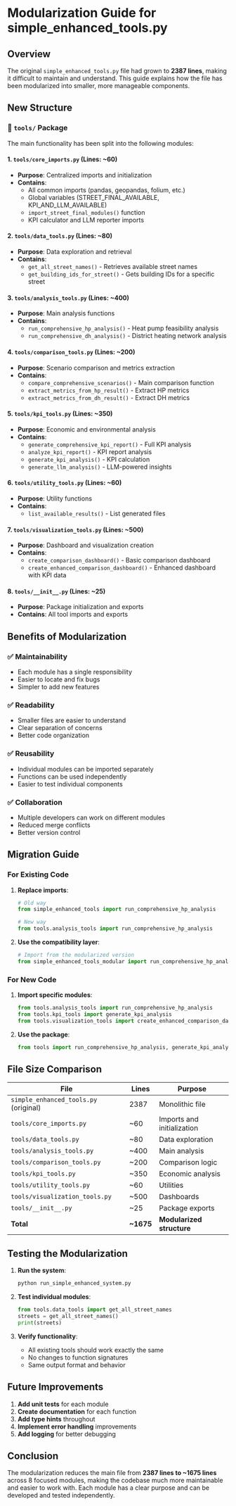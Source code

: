 # Modularization Guide for simple_enhanced_tools.py

## Overview

The original `simple_enhanced_tools.py` file had grown to **2387 lines**, making it difficult to maintain and understand. This guide explains how the file has been modularized into smaller, more manageable components.

## New Structure

### 📁 `tools/` Package
The main functionality has been split into the following modules:

#### 1. **`tools/core_imports.py`** (Lines: ~60)
- **Purpose**: Centralized imports and initialization
- **Contains**: 
  - All common imports (pandas, geopandas, folium, etc.)
  - Global variables (STREET_FINAL_AVAILABLE, KPI_AND_LLM_AVAILABLE)
  - `import_street_final_modules()` function
  - KPI calculator and LLM reporter imports

#### 2. **`tools/data_tools.py`** (Lines: ~80)
- **Purpose**: Data exploration and retrieval
- **Contains**:
  - `get_all_street_names()` - Retrieves available street names
  - `get_building_ids_for_street()` - Gets building IDs for a specific street

#### 3. **`tools/analysis_tools.py`** (Lines: ~400)
- **Purpose**: Main analysis functions
- **Contains**:
  - `run_comprehensive_hp_analysis()` - Heat pump feasibility analysis
  - `run_comprehensive_dh_analysis()` - District heating network analysis

#### 4. **`tools/comparison_tools.py`** (Lines: ~200)
- **Purpose**: Scenario comparison and metrics extraction
- **Contains**:
  - `compare_comprehensive_scenarios()` - Main comparison function
  - `extract_metrics_from_hp_result()` - Extract HP metrics
  - `extract_metrics_from_dh_result()` - Extract DH metrics

#### 5. **`tools/kpi_tools.py`** (Lines: ~350)
- **Purpose**: Economic and environmental analysis
- **Contains**:
  - `generate_comprehensive_kpi_report()` - Full KPI analysis
  - `analyze_kpi_report()` - KPI report analysis
  - `generate_kpi_analysis()` - KPI calculation
  - `generate_llm_analysis()` - LLM-powered insights

#### 6. **`tools/utility_tools.py`** (Lines: ~60)
- **Purpose**: Utility functions
- **Contains**:
  - `list_available_results()` - List generated files

#### 7. **`tools/visualization_tools.py`** (Lines: ~500)
- **Purpose**: Dashboard and visualization creation
- **Contains**:
  - `create_comparison_dashboard()` - Basic comparison dashboard
  - `create_enhanced_comparison_dashboard()` - Enhanced dashboard with KPI data

#### 8. **`tools/__init__.py`** (Lines: ~25)
- **Purpose**: Package initialization and exports
- **Contains**: All tool imports and exports

## Benefits of Modularization

### ✅ **Maintainability**
- Each module has a single responsibility
- Easier to locate and fix bugs
- Simpler to add new features

### ✅ **Readability**
- Smaller files are easier to understand
- Clear separation of concerns
- Better code organization

### ✅ **Reusability**
- Individual modules can be imported separately
- Functions can be used independently
- Easier to test individual components

### ✅ **Collaboration**
- Multiple developers can work on different modules
- Reduced merge conflicts
- Better version control

## Migration Guide

### For Existing Code

1. **Replace imports**:
   ```python
   # Old way
   from simple_enhanced_tools import run_comprehensive_hp_analysis
   
   # New way
   from tools.analysis_tools import run_comprehensive_hp_analysis
   ```

2. **Use the compatibility layer**:
   ```python
   # Import from the modularized version
   from simple_enhanced_tools_modular import run_comprehensive_hp_analysis
   ```

### For New Code

1. **Import specific modules**:
   ```python
   from tools.analysis_tools import run_comprehensive_hp_analysis
   from tools.kpi_tools import generate_kpi_analysis
   from tools.visualization_tools import create_enhanced_comparison_dashboard
   ```

2. **Use the package**:
   ```python
   from tools import run_comprehensive_hp_analysis, generate_kpi_analysis
   ```

## File Size Comparison

| File | Lines | Purpose |
|------|-------|---------|
| `simple_enhanced_tools.py` (original) | 2387 | Monolithic file |
| `tools/core_imports.py` | ~60 | Imports and initialization |
| `tools/data_tools.py` | ~80 | Data exploration |
| `tools/analysis_tools.py` | ~400 | Main analysis |
| `tools/comparison_tools.py` | ~200 | Comparison logic |
| `tools/kpi_tools.py` | ~350 | Economic analysis |
| `tools/utility_tools.py` | ~60 | Utilities |
| `tools/visualization_tools.py` | ~500 | Dashboards |
| `tools/__init__.py` | ~25 | Package exports |
| **Total** | **~1675** | **Modularized structure** |

## Testing the Modularization

1. **Run the system**:
   ```bash
   python run_simple_enhanced_system.py
   ```

2. **Test individual modules**:
   ```python
   from tools.data_tools import get_all_street_names
   streets = get_all_street_names()
   print(streets)
   ```

3. **Verify functionality**:
   - All existing tools should work exactly the same
   - No changes to function signatures
   - Same output format and behavior

## Future Improvements

1. **Add unit tests** for each module
2. **Create documentation** for each function
3. **Add type hints** throughout
4. **Implement error handling** improvements
5. **Add logging** for better debugging

## Conclusion

The modularization reduces the main file from **2387 lines to ~1675 lines** across 8 focused modules, making the codebase much more maintainable and easier to work with. Each module has a clear purpose and can be developed and tested independently. 